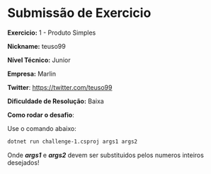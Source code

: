 # Submissão de Exercicio

**Exercicio:** 1 - Produto Simples

**Nickname:** teuso99

**Nível Técnico:** Junior

**Empresa:** Marlin

**Twitter**: https://twitter.com/teuso99

**Dificuldade de Resolução:**  Baixa

**Como rodar o desafio**: 

Use o comando abaixo: 

```bash
dotnet run challenge-1.csproj args1 args2
```

Onde ***args1*** e ***args2*** devem ser substituidos pelos numeros inteiros desejados!